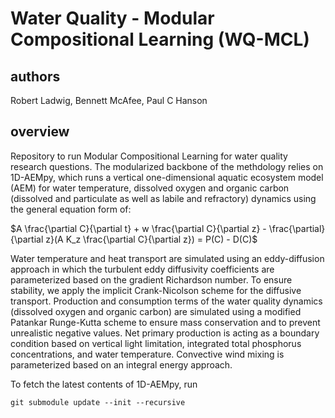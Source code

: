 # Water Quality - Modular Compositional Learning (WQ-MCL)

## authors
Robert Ladwig, Bennett McAfee, Paul C Hanson

## overview
Repository to run Modular Compositional Learning for water quality research questions. The modularized backbone of the methdology relies on 1D-AEMpy, which runs a vertical one-dimensional aquatic ecosystem model (AEM) for water temperature, dissolved oxygen and organic carbon (dissolved and particulate as well as labile and refractory) dynamics using the general equation form of:

$A \frac{\partial C}{\partial t} + w \frac{\partial C}{\partial z} - \frac{\partial}{\partial z}(A K_z \frac{\partial C}{\partial z}) = P(C) - D(C)$

Water temperature and heat transport are simulated using an eddy-diffusion approach in which the turbulent eddy diffusivity coefficients are parameterized based on the gradient Richardson number. To ensure stability, we apply the implicit Crank-Nicolson scheme for the diffusive transport. Production and consumption terms of the water quality dynamics (dissolved oxygen and organic carbon) are simulated using a modified Patankar Runge-Kutta scheme to ensure mass conservation and to prevent unrealistic negative values. Net primary production is acting as a boundary condition based on vertical light limitation, integrated total phosphorus concentrations, and water temperature. Convective wind mixing is parameterized based on an integral energy approach.

To fetch the latest contents of 1D-AEMpy, run
```
git submodule update --init --recursive
```
